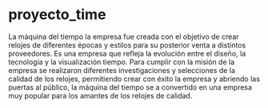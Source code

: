 # proyecto_time
La máquina del tiempo
la empresa fue creada con el objetivo de crear relojes de diferentes épocas y estilos para su
posterior venta a distintos proveedores.
Es una empresa que refleja la evolución entre el diseño, la tecnología y la visualización tiempo.
Para cumplir con la misión de la empresa se realizaron diferentes investigaciones y selecciones de la calidad de los relojes, permitiendo crear con éxito la empresa y abriendo las puertas al público, la máquina del tiempo se a convertido en una empresa muy popular para los amantes de los
relojes de calidad.
